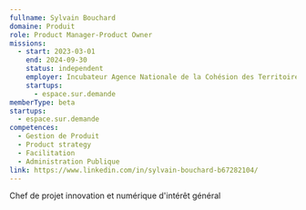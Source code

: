 ```yaml
---
fullname: Sylvain Bouchard
domaine: Produit
role: Product Manager-Product Owner
missions:
  - start: 2023-03-01
    end: 2024-09-30
    status: independent
    employer: Incubateur Agence Nationale de la Cohésion des Territoires
    startups:
      - espace.sur.demande
memberType: beta
startups:
  - espace.sur.demande
competences:
  - Gestion de Produit
  - Product strategy
  - Facilitation
  - Administration Publique
link: https://www.linkedin.com/in/sylvain-bouchard-b67282104/
---
```

Chef de projet innovation et numérique d'intérêt général